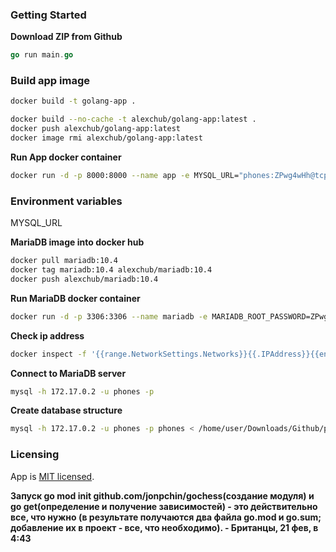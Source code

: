 
### Getting Started
**Download ZIP from Github**
```go
go run main.go
```

### Build app image
```bash
docker build -t golang-app .
```

```bash
docker build --no-cache -t alexchub/golang-app:latest .
docker push alexchub/golang-app:latest
docker image rmi alexchub/golang-app:latest
```

**Run App docker container**
```bash
docker run -d -p 8000:8000 --name app -e MYSQL_URL="phones:ZPwg4wHh@tcp(172.17.0.2:3306)/phones" -v /photo:/app/public/photo alexchub/golang-app:latest
```


### Environment variables
<!-- MYSQL_HOST
MYSQL_USER
MYSQL_PASSWORD -->
MYSQL_URL

**MariaDB image into docker hub**
```bash
docker pull mariadb:10.4
docker tag mariadb:10.4 alexchub/mariadb:10.4
docker push alexchub/mariadb:10.4
```

**Run MariaDB docker container**
```bash
docker run -d -p 3306:3306 --name mariadb -e MARIADB_ROOT_PASSWORD=ZPwg4wHh -e MARIADB_DATABASE=phones -e MARIADB_USER=phones -e MARIADB_PASSWORD=ZPwg4wHh -v /mysql:/var/lib/mysql mariadb:10.4
```

**Check ip address**
```bash
docker inspect -f '{{range.NetworkSettings.Networks}}{{.IPAddress}}{{end}}' mariadb
```

**Connect to MariaDB server**
```bash
mysql -h 172.17.0.2 -u phones -p
```

**Create database structure**
```bash
mysql -h 172.17.0.2 -u phones -p phones < /home/user/Downloads/Github/phones_api_golang/struct.sql
```



### Licensing
App is [MIT licensed](./LICENSE).



**Запуск go mod init github.com/jonpchin/gochess(создание модуля) и go get(определение и получение зависимостей) - это действительно все, что нужно (в результате получаются два файла go.mod и go.sum; добавление их в проект - все, что необходимо). -  Британцы, 21 фев, в 4:43**

